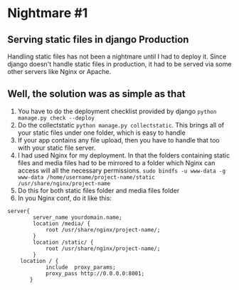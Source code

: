 # Nightmare #1 


## Serving static files in django Production

Handling static files has not been a nightmare until I had to deploy it.
Since django doesn't handle static files in production, it had to be served via some other servers like Nginx or Apache.


## Well, the solution was as simple as that

1. You have to do the deployment checklist provided by django `python manage.py check --deploy`
2. Do the collectstatic `python manage.py collectstatic`. This brings all of your static files under one folder, which is easy to handle
3. If your app contains any file upload, then you have to handle that too with your static file server. 
4. I had used Nginx for my deployment. In that the folders containing static files and media files had to be mirrored to a folder which Nginx can access will all the necessary permissions. `sudo bindfs -u www-data -g www-data /home/username/project-name/static /usr/share/nginx/project-name`
5. Do this for both static files folder and media files folder
6. In you Nginx conf,  do it like this:
```
server{
        server_name yourdomain.name;
        location /media/ {
            root /usr/share/nginx/project-name/;
        }
        location /static/ {
            root /usr/share/nginx/project-name/;
        }
	location / {
            include  proxy_params;
            proxy_pass http://0.0.0.0:8001;
       }
```

